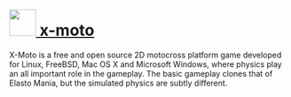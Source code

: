 # [<img src="https://cdn.jsdelivr.net/gh/chocolatey/chocolatey-coreteampackages@267ca0fe62e8e0947eacab7bee70bc8c31dadeb6/icons/x-moto.png" height="48" width="48" /> x-moto](https://chocolatey.org/packages/x-moto)

X-Moto is a free and open source 2D motocross platform game developed for Linux, FreeBSD, Mac OS X and Microsoft Windows, where physics play an all important role in the gameplay. The basic gameplay clones that of Elasto Mania, but the simulated physics are subtly different.
